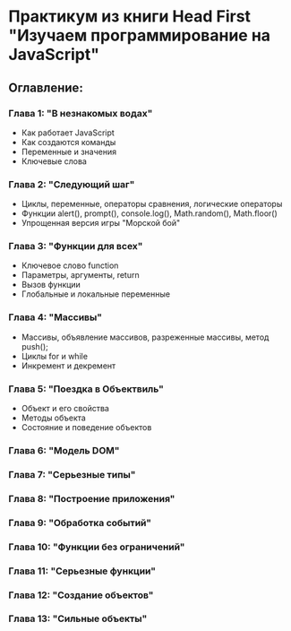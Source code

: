 # Практикум из книги Head First "Изучаем программирование на JavaScript" 


## Оглавление:

### Глава 1: "В незнакомых водах"

- Как работает JavaScript
- Как создаются команды
- Переменные и значения
- Ключевые слова

### Глава 2: "Следующий шаг"

- Циклы, переменные, операторы сравнения, логические операторы
- Функции alert(), prompt(), console.log(), Math.random(), Math.floor()
- Упрощенная версия игры "Морской бой"

### Глава 3: "Функции для всех"

- Ключевое слово function
- Параметры, аргументы, return
- Вызов функции
- Глобальные и локальные переменные

### Глава 4: "Массивы"

- Массивы, объявление массивов, разреженные массивы, метод push();
- Циклы for и while
- Инкремент и декремент

### Глава 5: "Поездка в Объектвиль"

- Объект и его свойства
- Методы объекта
- Состояние и поведение объектов

### Глава 6: "Модель DOM"


### Глава 7: "Серьезные типы"


### Глава 8: "Построение приложения"


### Глава 9: "Обработка событий"


### Глава 10: "Функции без ограничений"


### Глава 11: "Серьезные функции"


### Глава 12: "Создание объектов"


### Глава 13: "Сильные объекты"